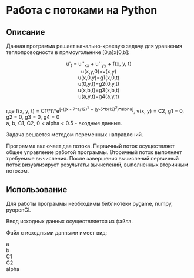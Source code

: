 # Работа с потоками на Python
## Описание
<p>Данная программа решает начально-краевую задачу для уравнения теплопроводности в прямоугольнике [0,a]x[0,b]:</p>
<div align="center">u'<sub>t</sub> = u''<sub>xx</sub> + u''<sub>yy</sub> + f(x, y, t)<br>
u(x,y,0)=v(x,y)<br>
u(x,0,y)=g1(x,0,t)<br>
u(0,y,t)=g2(0,y,t)<br>
u(x,b,t)=g3(x,b,t)<br>
u(a,y,t)=g4(a,y,t)<br></div>
<br>где f(x, y, t) = C1\*t\*e<sup>[-((x - 7*a/12)<sup>2</sup> + (y-5*b/12)<sup>2</sup>)*alpha]</sup>, v(x, y) = C2, g1 = 0, g2 = 0, g3 = 0, g4 = 0<br>
a, b, C1, C2, 0 < alpha < 0.5 - входные данные.<br></alpha>
<p>Задача решается методом переменных направлений.</p>
<p>Программа включает два потока. Первичный поток осуществляет общее управление работой программы. Вторичный поток выполняет требуемые вычисления. После завершения вычислений первичный поток визуализирует результаты вычислений, выполненных вторичным потоком.</p>

## Использование
<p>Для работы программы необходимы библиотеки pygame, numpy, pyopenGL</p>
<p>Ввод исходных данных осуществляется из файла.</p>
<p>Файл с исходными данными имеет вид:</p>
a<br>
b<br>
C1<br>
C2<br>
alpha
